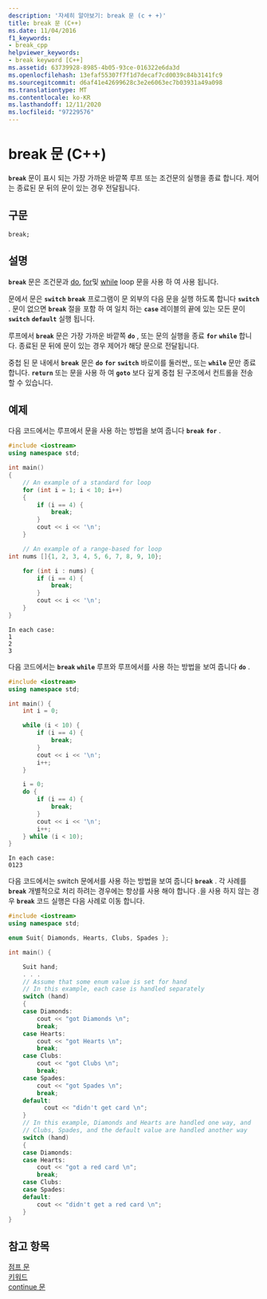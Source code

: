 ```yaml
---
description: '자세히 알아보기: break 문 (c + +)'
title: break 문 (C++)
ms.date: 11/04/2016
f1_keywords:
- break_cpp
helpviewer_keywords:
- break keyword [C++]
ms.assetid: 63739928-8985-4b05-93ce-016322e6da3d
ms.openlocfilehash: 13efaf55307f7f1d7decaf7cd0039c84b3141fc9
ms.sourcegitcommit: d6af41e42699628c3e2e6063ec7b03931a49a098
ms.translationtype: MT
ms.contentlocale: ko-KR
ms.lasthandoff: 12/11/2020
ms.locfileid: "97229576"
---
```

# <a name="break-statement-c"></a>break 문 (C++)

**`break`** 문이 표시 되는 가장 가까운 바깥쪽 루프 또는 조건문의 실행을 종료 합니다. 제어는 종료된 문 뒤의 문이 있는 경우 전달됩니다.

## <a name="syntax"></a>구문

```
break;
```

## <a name="remarks"></a>설명

**`break`** 문은 조건문과 [do](../cpp/do-while-statement-cpp.md), [for](../cpp/for-statement-cpp.md)및 [](../cpp/switch-statement-cpp.md) [while](../cpp/while-statement-cpp.md) loop 문을 사용 하 여 사용 됩니다.

문에서 문은 **`switch`** **`break`** 프로그램이 문 외부의 다음 문을 실행 하도록 합니다 **`switch`** . 문이 없으면 **`break`** 절을 포함 하 여 일치 하는 **`case`** 레이블의 끝에 있는 모든 문이 **`switch`** **`default`** 실행 됩니다.

루프에서 **`break`** 문은 가장 가까운 바깥쪽 **`do`** , 또는 문의 실행을 종료 **`for`** **`while`** 합니다. 종료된 문 뒤에 문이 있는 경우 제어가 해당 문으로 전달됩니다.

중첩 된 문 내에서 **`break`** 문은 **`do`** **`for`** **`switch`** 바로이를 둘러싼,, 또는 **`while`** 문만 종료 합니다. **`return`** 또는 문을 사용 하 여 **`goto`** 보다 깊게 중첩 된 구조에서 컨트롤을 전송할 수 있습니다.

## <a name="example"></a>예제

다음 코드에서는 루프에서 문을 사용 하는 방법을 보여 줍니다 **`break`** **`for`** .

```cpp
#include <iostream>
using namespace std;

int main()
{
    // An example of a standard for loop
    for (int i = 1; i < 10; i++)
    {
        if (i == 4) {
            break;
        }
        cout << i << '\n';
    }

    // An example of a range-based for loop
int nums []{1, 2, 3, 4, 5, 6, 7, 8, 9, 10};

    for (int i : nums) {
        if (i == 4) {
            break;
        }
        cout << i << '\n';
    }
}
```

```Output
In each case:
1
2
3
```

다음 코드에서는 **`break`** **`while`** 루프와 루프에서를 사용 하는 방법을 보여 줍니다 **`do`** .

```cpp
#include <iostream>
using namespace std;

int main() {
    int i = 0;

    while (i < 10) {
        if (i == 4) {
            break;
        }
        cout << i << '\n';
        i++;
    }

    i = 0;
    do {
        if (i == 4) {
            break;
        }
        cout << i << '\n';
        i++;
    } while (i < 10);
}
```

```Output
In each case:
0123
```

다음 코드에서는 switch 문에서를 사용 하는 방법을 보여 줍니다 **`break`** . 각 사례를 **`break`** 개별적으로 처리 하려는 경우에는 항상를 사용 해야 합니다 .을 사용 하지 않는 경우 **`break`** 코드 실행은 다음 사례로 이동 합니다.

```cpp
#include <iostream>
using namespace std;

enum Suit{ Diamonds, Hearts, Clubs, Spades };

int main() {

    Suit hand;
    . . .
    // Assume that some enum value is set for hand
    // In this example, each case is handled separately
    switch (hand)
    {
    case Diamonds:
        cout << "got Diamonds \n";
        break;
    case Hearts:
        cout << "got Hearts \n";
        break;
    case Clubs:
        cout << "got Clubs \n";
        break;
    case Spades:
        cout << "got Spades \n";
        break;
    default:
          cout << "didn't get card \n";
    }
    // In this example, Diamonds and Hearts are handled one way, and
    // Clubs, Spades, and the default value are handled another way
    switch (hand)
    {
    case Diamonds:
    case Hearts:
        cout << "got a red card \n";
        break;
    case Clubs:
    case Spades:
    default:
        cout << "didn't get a red card \n";
    }
}
```

## <a name="see-also"></a>참고 항목

[점프 문](../cpp/jump-statements-cpp.md)<br/>
[키워드](../cpp/keywords-cpp.md)<br/>
[continue 문](../cpp/continue-statement-cpp.md)
